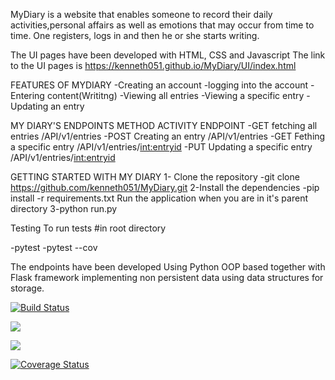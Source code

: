 MyDiary
is a website that enables someone to record their daily activities,personal affairs as well as emotions that may occur from time to time. One registers, logs in and then he or she starts writing.

 The UI pages have been developed with HTML, CSS and Javascript
 The link to the UI pages is https://kenneth051.github.io/MyDiary/UI/index.html

 FEATURES OF MYDIARY
 -Creating an account
 -logging into the account
 -Entering content(Writitng)
 -Viewing all entries
 -Viewing a specific entry
 -Updating an entry

 MY DIARY'S ENDPOINTS
 METHOD             ACTIVITY                       ENDPOINT
-GET             fetching all entries           /API/v1/entries
-POST            Creating an entry              /API/v1/entries
-GET             Fething a specific entry       /API/v1/entries/<int:entryid>
-PUT             Updating a specific entry      /API/v1/entries/<int:entryid>

GETTING STARTED WITH MY DIARY
1- Clone the repository
-git clone https://github.com/kenneth051/MyDiary.git
2-Install the dependencies
-pip install -r requirements.txt
Run the application when you are in it's parent directory
3-python run.py

Testing
To run tests
#in root directory

-pytest
-pytest --cov

 The endpoints have been developed Using Python OOP based together with Flask framework implementing non persistent data using data structures for storage.
 
[![Build Status](https://travis-ci.org/kenneth051/MyDiary.svg?branch=develop)](https://travis-ci.org/kenneth051/MyDiary)

<a href="https://codeclimate.com/github/kenneth051/MyDiary/maintainability"><img src="https://api.codeclimate.com/v1/badges/9d29aad9c943fed7228d/maintainability" /></a>

<a href="https://codeclimate.com/github/kenneth051/MyDiary/test_coverage"><img src="https://api.codeclimate.com/v1/badges/9d29aad9c943fed7228d/test_coverage" /></a>

[![Coverage Status](https://coveralls.io/repos/github/kenneth051/MyDiary/badge.svg?branch=develop)](https://coveralls.io/github/kenneth051/MyDiary?branch=develop)
